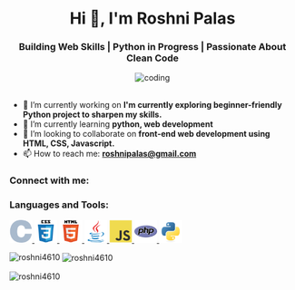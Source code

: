<h1 align="center">Hi 👋, I'm Roshni Palas</h1>
<h3 align="center">Building Web Skills | Python in Progress | Passionate About Clean Code</h3>

<!-- Centered Image -->
<div align="center">
    <img alt="coding" width="400" src="https://thumbs.dreamstime.com/b/cartoon-girl-sitting-desk-laptop-front-her-ai-generated-image-cartoon-girl-sitting-desk-320199579.jpg">
</div>

<br/>

- 🔭 I’m currently working on **I'm currently exploring beginner-friendly Python project to sharpen my skills.**  
- 🌱 I’m currently learning **python, web development**  
- 👯 I’m looking to collaborate on **front-end web development using HTML, CSS, Javascript.**  
- 📫 How to reach me: **roshnipalas@gmail.com**

<h3 align="left">Connect with me:</h3>
<p align="left">
<!-- Add your social links here -->
</p>

<h3 align="left">Languages and Tools:</h3>
<p align="left">
  <a href="https://www.cprogramming.com/" target="_blank" rel="noreferrer">
    <img src="https://raw.githubusercontent.com/devicons/devicon/master/icons/c/c-original.svg" alt="c" width="40" height="40"/>
  </a>
  <a href="https://www.w3schools.com/css/" target="_blank" rel="noreferrer">
    <img src="https://raw.githubusercontent.com/devicons/devicon/master/icons/css3/css3-original-wordmark.svg" alt="css3" width="40" height="40"/>
  </a>
  <a href="https://www.w3.org/html/" target="_blank" rel="noreferrer">
    <img src="https://raw.githubusercontent.com/devicons/devicon/master/icons/html5/html5-original-wordmark.svg" alt="html5" width="40" height="40"/>
  </a>
  <a href="https://www.java.com" target="_blank" rel="noreferrer">
    <img src="https://raw.githubusercontent.com/devicons/devicon/master/icons/java/java-original.svg" alt="java" width="40" height="40"/>
  </a>
  <a href="https://developer.mozilla.org/en-US/docs/Web/JavaScript" target="_blank" rel="noreferrer">
    <img src="https://raw.githubusercontent.com/devicons/devicon/master/icons/javascript/javascript-original.svg" alt="javascript" width="40" height="40"/>
  </a>
  <a href="https://www.php.net" target="_blank" rel="noreferrer">
    <img src="https://raw.githubusercontent.com/devicons/devicon/master/icons/php/php-original.svg" alt="php" width="40" height="40"/>
  </a>
  <a href="https://www.python.org" target="_blank" rel="noreferrer">
    <img src="https://raw.githubusercontent.com/devicons/devicon/master/icons/python/python-original.svg" alt="python" width="40" height="40"/>
  </a>
</p>

<!-- GitHub Stats -->
<p><img align="left" src="https://github-readme-stats.vercel.app/api/top-langs?username=roshni4610&show_icons=true&locale=en&layout=compact" alt="roshni4610" /></p>

<p>&nbsp;<img align="center" src="https://github-readme-stats.vercel.app/api?username=roshni4610&show_icons=true&locale=en" alt="roshni4610" /></p>

<p><img align="center" src="https://github-readme-streak-stats.herokuapp.com/?user=roshni4610&" alt="roshni4610" /></p>
